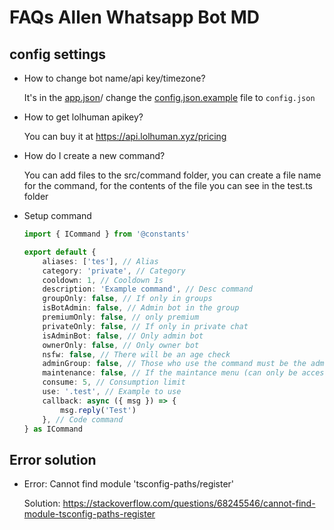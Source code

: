 # FAQs Allen Whatsapp Bot MD

## config settings

-   How to change bot name/api key/timezone?

    It's in the [app.json](https://github.com/Paiiss/bot-wa/blob/master/app.json)/ change the [config.json.example](https://github.com/Paiiss/bot-wa/blob/master/config.json.example) file to `config.json`

-   How to get lolhuman apikey?

    You can buy it at https://api.lolhuman.xyz/pricing

-   How do I create a new command?

    You can add files to the src/command folder, you can create a file name for the command, for the contents of the file you can see in the test.ts folder

-   Setup command

    ```ts
    import { ICommand } from '@constants'

    export default {
        aliases: ['tes'], // Alias
        category: 'private', // Category
        cooldown: 1, // Cooldown 1s
        description: 'Example command', // Desc command
        groupOnly: false, // If only in groups
        isBotAdmin: false, // Admin bot in the group
        premiumOnly: false, // only premium
        privateOnly: false, // If only in private chat
        isAdminBot: false, // Only admin bot
        ownerOnly: false, // Only owner bot
        nsfw: false, // There will be an age check
        adminGroup: false, // Those who use the command must be the admin group
        maintenance: false, // If the maintance menu (can only be accessed by the owner)
        consume: 5, // Consumption limit
        use: '.test', // Example to use
        callback: async ({ msg }) => {
            msg.reply('Test')
        }, // Code command
    } as ICommand
    ```

## Error solution

-   Error: Cannot find module 'tsconfig-paths/register'

    Solution: https://stackoverflow.com/questions/68245546/cannot-find-module-tsconfig-paths-register
